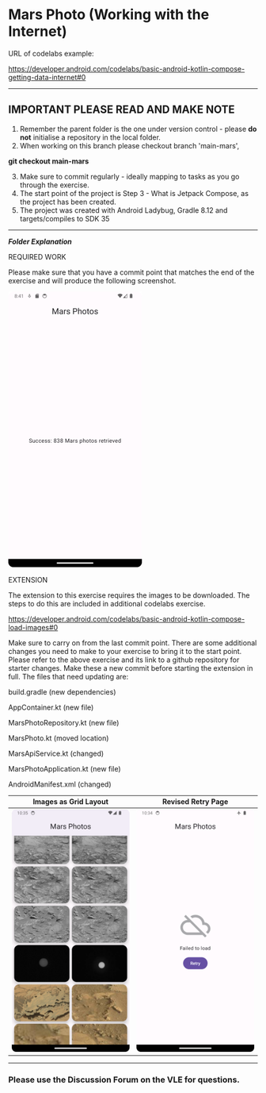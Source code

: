 # Mars Photo (Working with the Internet)

URL of codelabs example:

https://developer.android.com/codelabs/basic-android-kotlin-compose-getting-data-internet#0

---

## IMPORTANT PLEASE READ AND MAKE NOTE

1. Remember the parent folder is the one under version control - please **do not** initialise a repository in the local folder.
2. When working on this branch please checkout branch 'main-mars', 

**git checkout main-mars**

3. Make sure to commit regularly - ideally mapping to tasks as you go through the exercise.
4. The start point of the project is Step 3 - What is Jetpack Compose, as the project has been created.
5. The project was created with Android Ladybug, Gradle 8.12 and targets/compiles to SDK 35

---
***Folder Explanation***

REQUIRED WORK

Please make sure that you have a commit point that matches the end of the exercise and will produce the following 
screenshot.

![mars photo count](../images/mars-end.png)

EXTENSION

The extension to this exercise requires the images to be downloaded. The steps to do this are included in additional 
codelabs exercise. 

https://developer.android.com/codelabs/basic-android-kotlin-compose-load-images#0

Make sure to carry on from the last commit point. There are some additional changes you need to make
to your exercise to bring it to the start point. Please refer to the above exercise and its link to a github repository 
for starter changes. Make these a new commit before starting the extension in full. The files that need updating are:


build.gradle (new dependencies)

AppContainer.kt (new file)

MarsPhotoRepository.kt (new file)

MarsPhoto.kt (moved location)

MarsApiService.kt (changed)

MarsPhotoApplication.kt (new file)

AndroidManifest.xml (changed)



|            **Images as Grid Layout**             |         **Revised Retry Page**          |
|:------------------------------------------------:|:---------------------------------------:|
| ![images as grid layout](../images/mars-all.png) | ![retry page](../images/mars-retry.png) |


---
### Please use the Discussion Forum on the VLE for questions. ###


